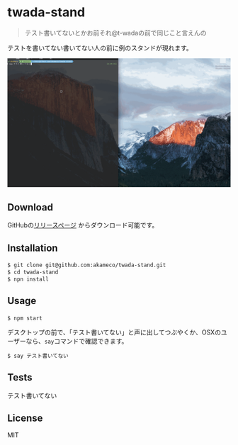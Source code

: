 # twada-stand

> テスト書いてないとかお前それ@t-wadaの前で同じこと言えんの

テストを書いてない書いてない人の前に例のスタンドが現れます。

![screenshot](media/screenshot.gif)

## Download

GitHubの[リリースページ](https://github.com/akameco/twada-stand/releases) からダウンロード可能です。  

## Installation

```
$ git clone git@github.com:akameco/twada-stand.git
$ cd twada-stand
$ npn install
```

## Usage

```
$ npm start
```

デスクトップの前で、「テスト書いてない」と声に出してつぶやくか、OSXのユーザーなら、`say`コマンドで確認できます。

```
$ say テスト書いてない
```

## Tests

テスト書いてない

## License

MIT
